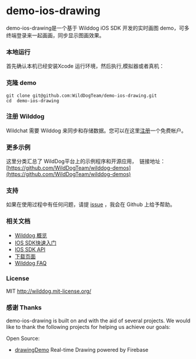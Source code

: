 # demo-ios-drawing
demo-ios-drawing是一个基于 Wilddog iOS SDK 开发的实时画图 demo，可多终端登录来一起画画，同步显示图画效果。

### 本地运行
首先确认本机已经安装Xcode 运行环境，然后执行,模拟器或者真机：

### 克隆 demo

```
git clone git@github.com:WildDogTeam/demo-ios-drawing.git
cd  demo-ios-drawing
```

### 注册 Wilddog

Wildchat 需要 Wilddog 来同步和存储数据。您可以在这里[注册](https://www.wilddog.com/my-account/signup)一个免费帐户。

### 更多示例

这里分类汇总了 WildDog平台上的示例程序和开源应用，　链接地址：[https://github.com/WildDogTeam/wilddog-demos](https://github.com/WildDogTeam/wilddog-demos)

### 支持
如果在使用过程中有任何问题，请提 [issue](https://github.com/WildDogTeam/demo-ios-drawing/issues) ，我会在 Github 上给予帮助。

### 相关文档

* [Wilddog 概览](https://z.wilddog.com/overview/introduction)
* [IOS SDK快速入门](https://z.wilddog.com/ios/quickstart)
* [IOS SDK API](https://z.wilddog.com/ios/api)
* [下载页面](https://www.wilddog.com/download/)
* [Wilddog FAQ](https://z.wilddog.com/questions)


### License
MIT
http://wilddog.mit-license.org/

### 感谢 Thanks

demo-ios-drawing is built on and with the aid of several  projects. We would like to thank the following projects for helping us achieve our goals:

Open Source:

* [drawingDemo](https://github.com/firebase/ios-drawing) Real-time Drawing powered by Firebase